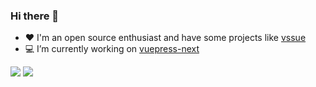 ### Hi there 👋

- :heart:  I'm an open source enthusiast and have some projects like [vssue](https://github.com/meteorlxy/vssue)
- :computer:  I’m currently working on [vuepress-next](https://github.com/vuepress/vuepress-next)

![](https://github-readme-stats.vercel.app/api?username=meteorlxy&show_icons=true&icon_color=0366d6&text_color=24292e&bg_color=ffffff&hide_title=true)
![](https://github-readme-stats.vercel.app/api/top-langs/?username=meteorlxy&layout=compact)
